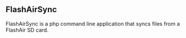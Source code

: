## FlashAirSync

FlashAirSync is a php command line application that syncs files from a FlashAir SD card.
